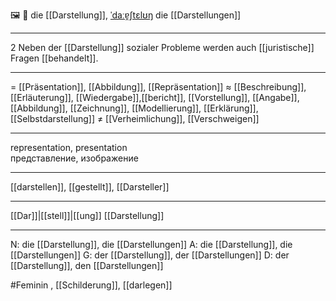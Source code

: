 🖼️ 🔴 die [[Darstellung]], [ˈdaːɐ̯ʃtɛlʊŋ](https://youglish.com/pronounce/Darstellung/german)
die [[Darstellungen]]

---
2 Neben der [[Darstellung]] sozialer Probleme werden auch [[juristische]] Fragen [[behandelt]].  

---
= [[Präsentation]], [[Abbildung]], [[Repräsentation]]
≈ [[Beschreibung]], [[Erläuterung]], [[Wiedergabe]],[[bericht]], [[Vorstellung]], [[Angabe]], [[Abbildung]], [[Zeichnung]], [[Modellierung]], [[Erklärung]], [[Selbstdarstellung]]
≠ [[Verheimlichung]], [[Verschweigen]]

---
representation, presentation  
представление, изображение

---
[[darstellen]], [[gestellt]], [[Darsteller]]

---
[[Dar]]|[[stell]]|[[ung]]
[[Darstellung]]


---
N: die [[Darstellung]], die [[Darstellungen]]
A: die [[Darstellung]], die [[Darstellungen]]
G: der [[Darstellung]], der [[Darstellungen]]
D: der [[Darstellung]], den [[Darstellungen]]

#Feminin , [[Schilderung]], [[darlegen]]